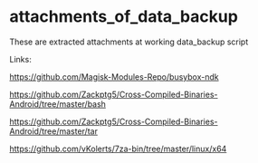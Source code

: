# attachments_of_data_backup
These are extracted attachments at working data_backup script

Links:

https://github.com/Magisk-Modules-Repo/busybox-ndk

https://github.com/Zackptg5/Cross-Compiled-Binaries-Android/tree/master/bash

https://github.com/Zackptg5/Cross-Compiled-Binaries-Android/tree/master/tar

https://github.com/vKolerts/7za-bin/tree/master/linux/x64
